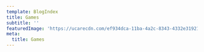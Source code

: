 ```yaml
---
template: BlogIndex
title: Games
subtitle: ''
featuredImage: 'https://ucarecdn.com/ef934dca-11ba-4a2c-8343-4332e3192113/'
meta:
  title: Games
---
```


